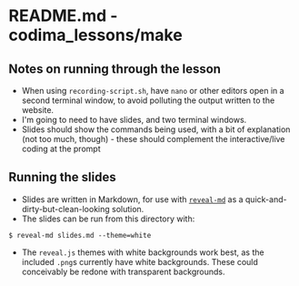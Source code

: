 # README.md - codima_lessons/make

## Notes on running through the lesson

* When using `recording-script.sh`, have `nano` or other editors open in a second terminal window, to avoid polluting the output written to the website.
* I'm going to need to have slides, and two terminal windows. 
* Slides should show the commands being used, with a bit of explanation (not too much, though) - these should complement the interactive/live coding at the prompt

## Running the slides

* Slides are written in Markdown, for use with [`reveal-md`](https://github.com/webpro/reveal-md) as a quick-and-dirty-but-clean-looking solution.
* The slides can be run from this directory with:

```
$ reveal-md slides.md --theme=white
```

* The `reveal.js` themes with white backgrounds work best, as the included `.png`s currently have white backgrounds. These could conceivably be redone with transparent backgrounds.
